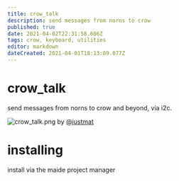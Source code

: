 ```yaml
---
title: crow_talk
description: send messages from norns to crow
published: true
date: 2021-04-02T22:31:58.606Z
tags: crow, keyboard, utilities
editor: markdown
dateCreated: 2021-04-01T18:13:09.077Z
---
```


# crow_talk
send messages from norns to crow and beyond, via i2c.

![crow_talk.png](/community/justmat/crow_talk.png)
by [@justmat](/authors/justmat/)
# installing
install via the maide project manager
